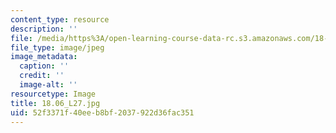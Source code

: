 ```yaml
---
content_type: resource
description: ''
file: /media/https%3A/open-learning-course-data-rc.s3.amazonaws.com/18-06-linear-algebra-spring-2010/52f3371f40eeb8bf2037922d36fac351_18.06_L27.jpg
file_type: image/jpeg
image_metadata:
  caption: ''
  credit: ''
  image-alt: ''
resourcetype: Image
title: 18.06_L27.jpg
uid: 52f3371f-40ee-b8bf-2037-922d36fac351
---
```

